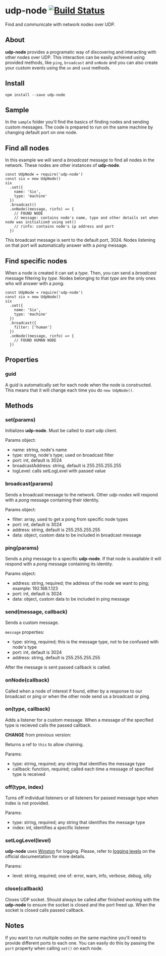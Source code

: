 # udp-node [![Build Status](https://travis-ci.org/codealchemist/udp-node.svg?branch=master)](https://travis-ci.org/codealchemist/udp-node)

Find and communicate with network nodes over UDP.

## About

**udp-node** provides a programatic way of discovering and interacting with other
nodes over UDP. This interaction can be easily achieved using provided methods, 
like `ping`, `broadcast` and `onNode` and you can also create your custom events
using the `on` and `send` methods.

## Install

`npm install --save udp-node`

## Sample

In the `sample` folder you'll find the basics of finding nodes and sending custom messages.
The code is prepared to run on the same machine by changing default port on one node.

## Find all nodes

In this example we will send a *broadcast* message to find all nodes in the network.
These nodes are other instances of **udp-node**.

```
const UdpNode = require('udp-node')
const six = new UdpNode()
six
  .set({
    name: 'Six',
    type: 'machine'
  })
  .broadcast()
  .onNode((message, rinfo) => {
    // FOUND NODE
    // message: contains node's name, type and other details set when node was initialized using set()
    // rinfo: contains node's ip address and port
  })
```

This broadcast message is sent to the default port, 3024.
Nodes listening on that port will automatically answer with a *pong* message.

## Find specific nodes

When a node is created it can set a _type_.
Then, you can send a *broadcast* message filtering by _type_.
Nodes belonging to that _type_ are the only ones who will answer with a *pong*.

```
const UdpNode = require('udp-node')
const six = new UdpNode()
six
  .set({
    name: 'Six',
    type: 'machine'
  })
  .broadcast({
    filter: ['human']
  })
  .onNode((message, rinfo) => {
    // FOUND HUMAN NODE
  })
```

## Properties

### guid

A guid is automatically set for each node when the node is constructed.
This means that it will change each time you do `new UdpNode()`.


## Methods

### set(params)

Initializes **udp-node**.
Must be called to start udp client.

Params object:
- name: string, node's name
- type: string, node's type; used on broadcast filter
- port: int, default is 3024
- broadcastAddress: string, default is 255.255.255.255
- logLevel: calls setLogLevel with passed value

### broadcast(params)

Sends a broadcast message to the network.
Other *udp-nodes* will respond with a *pong* message containing their identity.

Params object:
- filter: array, used to get a pong from specific node types
- port: int, default is 3024
- address: string, default is 255.255.255.255
- data: object, custom data to be included in broadcast message

### ping(params)

Sends a *ping* message to a specific **udp-node**.
If that node is available it will respond with a *pong* message containing its identity.

Params object:
- address: string, required; the address of the node we want to ping; example: 192.168.1.123
- port: int, default is 3024
- data: object, custom data to be included in ping message

### send(message, callback)

Sends a custom message.

`message` properties:
- type: string, required; this is the message type, not to be confused with node's type
- port: int, default is 3024
- address: string, default is 255.255.255.255

After the message is sent passed callback is called.

### onNode(callback)

Called when a node of interest if found, either by a response to our broadcast or ping
or when the other node send us a broadcast or ping.

### on(type, callback)

Adds a listener for a custom message.
When a message of the specified type is recieved calls the passed callback.

**CHANGE** from previous version:

Returns a ref to `this` to allow chaining.

Params:
- type: string, required; any string that identifies the message type
- callback: function, required; called each time a message of specified type is received

### off(type, index)

Turns off individual listeners or all listeners for passed message type when index is not provided.

Params:
- type: string, required; any string that identifies the message type
- index: int, identifies a specific listener

### setLogLevel(level)

**udp-node** uses [Winston](https://github.com/winstonjs/winston) for logging.
Please, refer to [logging levels](https://github.com/winstonjs/winston#logging-levels) on the official documentation for more details.

Params:
- level: string, required; one of: error, warn, info, verbose, debug, silly

### close(callback)

Closes UDP socket.
Should always be called after finished working with the **udp-node** to ensure the socket is closed and the port freed up.
When the socket is closed calls passed callback.

## Notes

If you want to run multiple nodes on the same machine you'll need to provide different ports to each one.
You can easily do this by passing the `port` property when calling `set()` on each node.
